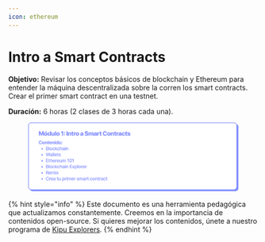 ```yaml
---
icon: ethereum
---
```


# Intro a Smart Contracts

**Objetivo:** Revisar los conceptos básicos de blockchain y Ethereum para entender la máquina descentralizada sobre la corren los smart contracts. Crear el primer smart contract en una testnet.

**Duración:** 6 horas (2 clases de 3 horas cada una).

<figure><img src="../../.gitbook/assets/EDP_mod1.png" alt=""><figcaption></figcaption></figure>

{% hint style="info" %}
Este documento es una herramienta pedagógica que actualizamos constantemente. Creemos en la importancia de contenidos open-source. Si quieres mejorar los contenidos, únete a nuestro programa de [Kipu Explorers](../../contribuye/kipu-explorer.md).
{% endhint %}
